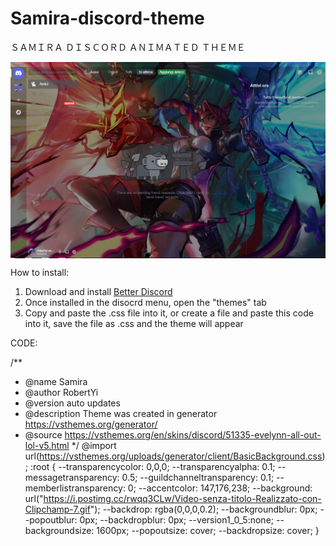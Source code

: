 # Samira-discord-theme


ＳＡＭＩＲＡ ＤＩＳＣＯＲＤ ＡＮＩＭＡＴＥＤ ＴＨＥＭＥ


<img src="https://github.com/RobertYireal/Samira-discord-theme/blob/main/samira.png" style="max-width:100%; height:auto; display:block;">

How to install:

1) Download and install [Better Discord](https://betterdiscord.app/)
2) Once installed in the disocrd menu, open the "themes" tab
3) Copy and paste the .css file into it, or create a file and paste this code into it, save the file as .css and the theme will appear

CODE:

/**
 * @name Samira
 * @author RobertYi
 * @version auto updates
 * @description Theme was created in generator https://vsthemes.org/generator/
 * @source https://vsthemes.org/en/skins/discord/51335-evelynn-all-out-lol-v5.html
*/
@import url(https://vsthemes.org/uploads/generator/client/BasicBackground.css);
:root {
    --transparencycolor: 0,0,0;
    --transparencyalpha: 0.1;
    --messagetransparency: 0.5;
    --guildchanneltransparency: 0.1;
    --memberlistransparency: 0;
    --accentcolor: 147,176,238;
    --background: url("https://i.postimg.cc/rwqq3CLw/Video-senza-titolo-Realizzato-con-Clipchamp-7.gif");
    --backdrop: rgba(0,0,0,0.2);
    --backgroundblur: 0px;
    --popoutblur: 0px;
    --backdropblur: 0px;
    --version1_0_5:none;
    --backgroundsize: 1600px;
    --popoutsize: cover;
    --backdropsize: cover;
}

